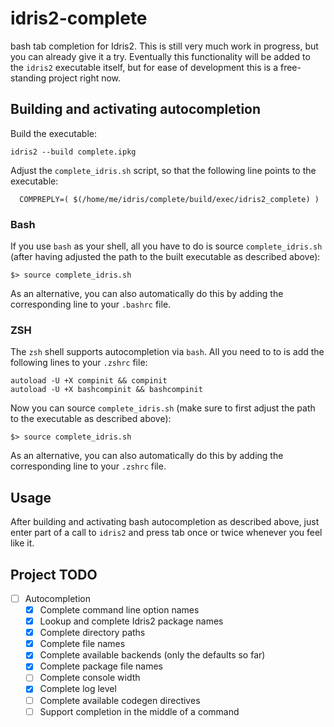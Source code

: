 # idris2-complete
bash tab completion for Idris2. This is still very much work
in progress, but you can already give it a try. Eventually this
functionality will be added to the `idris2` executable itself,
but for ease of development this is a free-standing project
right now.

## Building and activating autocompletion

Build the executable:
```
idris2 --build complete.ipkg
```
Adjust the `complete_idris.sh` script, so that the following
line points to the executable:

```
  COMPREPLY=( $(/home/me/idris/complete/build/exec/idris2_complete) )
```

### Bash
If you use `bash` as your shell, all you have to do is
source `complete_idris.sh` (after having adjusted the path
to the built executable as described above):

```
$> source complete_idris.sh
```

As an alternative, you can also automatically do this
by adding the corresponding line to your `.bashrc` file.

### ZSH
The `zsh` shell supports autocompletion via `bash`.
All you need to to is add the following lines to your `.zshrc`
file:

```
autoload -U +X compinit && compinit
autoload -U +X bashcompinit && bashcompinit
```

Now you can source `complete_idris.sh` (make sure to first
adjust the path to the executable as described above):

```
$> source complete_idris.sh
```

As an alternative, you can also automatically do this
by adding the corresponding line to your `.zshrc` file.

## Usage

After building and activating bash autocompletion as described
above, just enter part of a call to `idris2` and press tab once
or twice whenever you feel like it.

## Project TODO

- [ ] Autocompletion
  - [x] Complete command line option names
  - [x] Lookup and complete Idris2 package names
  - [x] Complete directory paths
  - [x] Complete file names
  - [x] Complete available backends (only the defaults so far)
  - [x] Complete package file names
  - [ ] Complete console width
  - [x] Complete log level
  - [ ] Complete available codegen directives
  - [ ] Support completion in the middle of a command
